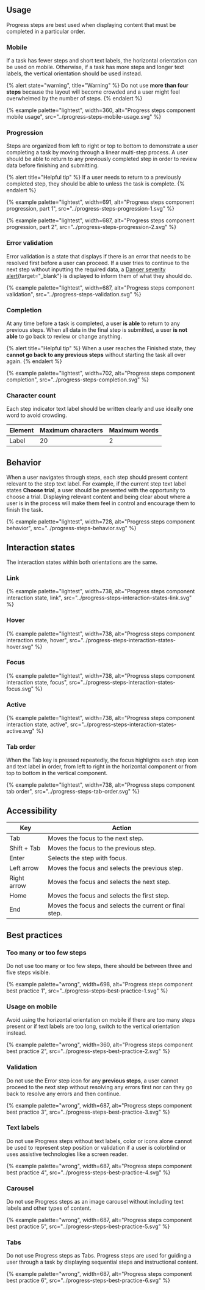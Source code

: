 
## Usage

  Progress steps are best used when displaying content that must be completed in 
  a particular order.

### Mobile

  If a task has fewer steps and short text labels, the horizontal orientation 
  can be used on mobile. Otherwise, if a task has more steps and longer text 
  labels, the vertical orientation should be used instead.

  {% alert state="warning", title="Warning" %}
    Do not use **more than four steps** because the layout will 
    become crowded and a user might feel overwhelmed by the number of steps.
  {% endalert %}

  {% example palette="lightest",
             width=360,
             alt="Progress steps component mobile usage",
             src="../progress-steps-mobile-usage.svg" %}

### Progression

  Steps are organized from left to right or top to bottom to demonstrate a user 
  completing a task by moving through a linear multi-step process. A user should 
  be able to return to any previously completed step in order to review data 
  before finishing and submitting.

  {% alert title="Helpful tip" %}
    If a user needs to return to a previously completed step, they should be 
    able to unless the task is complete.
  {% endalert %}

  {% example palette="lightest",
             width=691,
             alt="Progress steps component progression, part 1",
             src="../progress-steps-progression-1.svg" %}

  {% example palette="lightest",
             width=687,
             alt="Progress steps component progression, part 2",
             src="../progress-steps-progression-2.svg" %}

### Error validation

  Error validation is a state that displays if there is an error that needs to 
  be resolved first before a user can proceed. If a user tries to continue to 
  the next step without inputting the required data, a [Danger severity 
  alert](https://ux.redhat.com/elements/alert/){target="_blank"} is displayed to 
  inform them of what they should do.

  {% example palette="lightest",
             width=687,
             alt="Progress steps component validation",
             src="../progress-steps-validation.svg" %}

### Completion

  At any time before a task is completed, a user **is able** to 
  return to any previous steps. When all data in the final step is submitted, a 
  user **is not able** to go back to review or change anything.

  {% alert title="Helpful tip" %}
    When a user reaches the Finished state, they **cannot go back to any 
    previous steps** without starting the task all over again.
  {% endalert %}

  {% example palette="lightest",
             width=702,
             alt="Progress steps component completion",
             src="../progress-steps-completion.svg" %}

### Character count

  Each step indicator text label should be written clearly and use ideally one word to avoid crowding.

  | Element       | Maximum characters | Maximum words |
  |---------------|--------------------|---------------|
  | Label         | 20                 | 2             |


## Behavior

  When a user navigates through steps, each step should present content relevant 
  to the step text label. For example, if the current step text label states 
  **Choose trial**, a user should be presented with the opportunity 
  to choose a trial. Displaying relevant content and being clear about where a 
  user is in the process will make them feel in control and encourage them to 
  finish the task.

  {% example palette="lightest",
             width=728,
             alt="Progress steps component behavior",
             src="../progress-steps-behavior.svg" %}


## Interaction states

  The interaction states within both orientations are the same.

### Link

  {% example palette="lightest",
             width=738,
             alt="Progress steps component interaction state, link",
             src="../progress-steps-interaction-states-link.svg" %}

### Hover

  {% example palette="lightest",
             width=738,
             alt="Progress steps component interaction state, hover",
             src="../progress-steps-interaction-states-hover.svg" %}

### Focus

  {% example palette="lightest",
             width=738,
             alt="Progress steps component interaction state, focus",
             src="../progress-steps-interaction-states-focus.svg" %}

### Active

  {% example palette="lightest",
             width=738,
             alt="Progress steps component interaction state, active",
             src="../progress-steps-interaction-states-active.svg" %}

### Tab order

  When the Tab key is pressed repeatedly, the focus highlights each step icon 
  and text label in order, from left to right in the horizontal component or 
  from top to bottom in the vertical component.

  {% example palette="lightest",
             width=738,
             alt="Progress steps component tab order",
             src="../progress-steps-tab-order.svg" %}



## Accessibility

  | Key         | Action                                                 |
  |-------------|--------------------------------------------------------|
  | Tab         | Moves the focus to the next step.                      |
  | Shift + Tab | Moves the focus to the previous step.                  |
  | Enter       | Selects the step with focus.                           |
  | Left arrow  | Moves the focus and selects the previous step.         |
  | Right arrow | Moves the focus and selects the next step.             |
  | Home        | Moves the focus and selects the first step.            |
  | End         | Moves the focus and selects the current or final step. |


## Best practices

### Too many or too few steps

  Do not use too many or too few steps, there should be between three and five 
  steps visible.

  {% example palette="wrong",
             width=698,
             alt="Progress steps component best practice 1",
             src="../progress-steps-best-practice-1.svg" %}

### Usage on mobile

  Avoid using the horizontal orientation on mobile if there are too many steps 
  present or if text labels are too long, switch to the vertical orientation 
  instead.

  {% example palette="wrong",
             width=360,
             alt="Progress steps component best practice 2",
             src="../progress-steps-best-practice-2.svg" %}

### Validation

  Do not use the Error step icon for any **previous steps**, a user cannot 
  proceed to the next step without resolving any errors first nor can they go 
  back to resolve any errors and then continue.

  {% example palette="wrong",
             width=687,
             alt="Progress steps component best practice 3",
             src="../progress-steps-best-practice-3.svg" %}

### Text labels

  Do not use Progress steps without text labels, color or icons alone cannot be 
  used to represent step position or validation if a user is colorblind or uses 
  assistive technologies like a screen reader.

  {% example palette="wrong",
             width=687,
             alt="Progress steps component best practice 4",
             src="../progress-steps-best-practice-4.svg" %}

### Carousel

  Do not use Progress steps as an image carousel without including text labels 
  and other types of content.

  {% example palette="wrong",
             width=687,
             alt="Progress steps component best practice 5",
             src="../progress-steps-best-practice-5.svg" %}

### Tabs

  Do not use Progress steps as Tabs. Progress steps are used for guiding a user 
  through a task by displaying sequential steps and instructional content.

  {% example palette="wrong",
             width=687,
             alt="Progress steps component best practice 6",
             src="../progress-steps-best-practice-6.svg" %}

